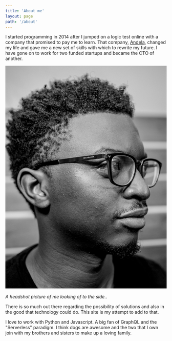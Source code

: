 ```yaml
---
title: 'About me'
layout: page
path: '/about'
---
```


I started programming in 2014 after I jumped on a logic test online with a company that promised to pay me to learn. That company, [Andela](andela.com), changed my life and gave me a new set of skills with which to rewrite my future. I have gone on to work for two funded startups and became the CTO of another.

![A headshot picture of me looking of to the side..](./1.jpg)

_A headshot picture of me looking of to the side.._

There is so much out there regarding the possibility of solutions and also in the good that technology could do. This site is my attempt to add to that.

I love to work with Python and Javascript. A big fan of GraphQL and the "Serverless" paradigm. I think dogs are awesome and the two that I own join with my brothers and sisters to make up a loving family.
